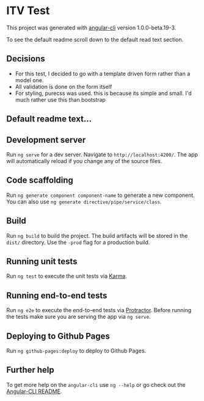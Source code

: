 # ITV Test

This project was generated with [angular-cli](https://github.com/angular/angular-cli) version 1.0.0-beta.19-3.

To see the default readme scroll down to the default read text section.

## Decisions
- For this test, I decided to go with a template driven form rather than a model one.
- All validation is done on the form itself
- For styling, purecss was used. this is because its simple and small. I'd much rather use this than bootstrap

## Default readme text...

## Development server
Run `ng serve` for a dev server. Navigate to `http://localhost:4200/`. The app will automatically reload if you change any of the source files.

## Code scaffolding

Run `ng generate component component-name` to generate a new component. You can also use `ng generate directive/pipe/service/class`.

## Build

Run `ng build` to build the project. The build artifacts will be stored in the `dist/` directory. Use the `-prod` flag for a production build.

## Running unit tests

Run `ng test` to execute the unit tests via [Karma](https://karma-runner.github.io).

## Running end-to-end tests

Run `ng e2e` to execute the end-to-end tests via [Protractor](http://www.protractortest.org/).
Before running the tests make sure you are serving the app via `ng serve`.

## Deploying to Github Pages

Run `ng github-pages:deploy` to deploy to Github Pages.

## Further help

To get more help on the `angular-cli` use `ng --help` or go check out the [Angular-CLI README](https://github.com/angular/angular-cli/blob/master/README.md).

